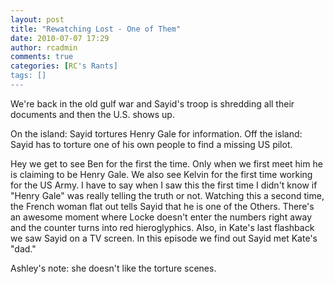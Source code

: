 ```yaml
---
layout: post
title: "Rewatching Lost - One of Them"
date: 2010-07-07 17:29
author: rcadmin
comments: true
categories: [RC's Rants]
tags: []
---
```

We're back in the old gulf war and Sayid's troop is shredding all their documents and then the U.S. shows up.

On the island: Sayid tortures Henry Gale for information. 
Off the island: Sayid has to torture one of his own people to find a missing US pilot. 

Hey we get to see Ben for the first the time. Only when we first meet him he is claiming to be Henry Gale. We also see Kelvin for the first time working for the US Army. I have to say when I saw this the first time I didn't know if "Henry Gale" was really telling the truth or not. Watching this a second time, the French woman flat out tells Sayid that he is one of the Others. There's an awesome moment where Locke doesn't enter the numbers right away and the counter turns into red hieroglyphics. Also, in Kate's last flashback we saw Sayid on a TV screen. In this episode we find out Sayid met Kate's "dad."
 
Ashley's note: she doesn't like the torture scenes.
